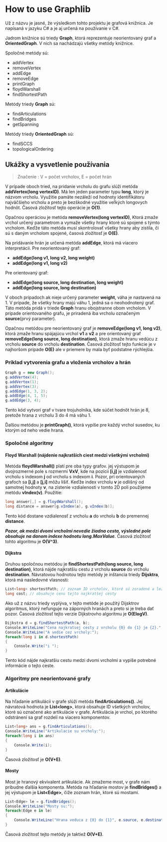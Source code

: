 # How to use Graphlib

Už z názvu je jasné, že výsledkom tohto projektu je grafová knižnica.
Je napísaná v jazyku C# a je aj určená na používanie v C#.

Jadrom knižnice sú triedy **Graph**, ktorá reprezentuje neorientovaný graf
a **OrientedGraph**. V nich sa nachádzajú všetky metódy knižnice.

Spoločné metódy sú:
- addVertex
- removeVertex
- addEdge
- removeEdge
- printGraph
- floydWarshall
- findShortestPath

Metódy triedy **Graph** sú:
- findArticulations
- findBridges
- getSpanning

Metódy triedy **OrientedGraph** sú:
- findSCCS
- topologicalOrdering

## Ukážky a vysvetlenie používania
> Značenie : V = počet vrcholov, E = počet hrán

V prípade oboch tried, na pridanie vrcholu do grafu slúži metóda **addVertex(long vertexID)**.
Má len jeden parameter typu **long**, ktorý je názvom vrcholu.
Využitie pamäte nezáleží od hodnoty identifikátoru najväčšieho vrcholu
a preto je bezškodné využitie veľkých longovych hodnôt.
Časová zložitosť tejto operácie je **O(1)**.

Opačnou operáciou je metóda **removeVertex(long vertexID)**,
Ktorá zmaže vrchol určený parametrom a vymaže všetky hrany ktoré sú spojené s týmto vrcholom.
Keďže táto metóda musí skontrolovať všetky hrany aby zistila, či sú s daným vrcholom spojené,
časová zložitosť je **O(E)**.

Na pridávanie hrán je určená metóda **addEdge**, ktorá má viacero interpretácii.
Pre neorientovaný graf:
- **addEdge(long v1, long v2, long weight)**
- **addEdge(long v1, long v2)**

Pre orientovaný graf:
- **addEdge(long source, long destination, long weight)**
- **addEdge(long source, long destination)**

V oboch prípadoch ak nieje určený parameter **weight**, váha je nastavená na 1.
V prípade, že všetky hrany majú váhu 1, jedná sa o neohodnotený graf.
Táto metóda pridá v triede **Graph** hranu obojstranne obom vrcholom. V prípade
orientovaného grafu, je priradená iba vrcholu označeným **source**(prvý parameter).

Opačnou metódou pre neorientovaný graf je **removeEdge(long v1, long v2)**, ktorá zmaže hranu
spájajúcu vrchol **v1** a **v2** a pre orientovaný graf **removeEdge(long source, long destination)**,
ktorá zmaže hranu vedúcu z vrcholu **source** do vrcholu **destination**.
Časová zložitosť tejto funkcie je v najhoršom prípade **O(E)** ale v priemere by mala byť podstatne rýchlejšia.

### Príklad vytvorenia grafu a vloženia vrcholov a hrán
```c#
Graph g = new Graph();
g.addVertex(4);
g.addVertex(1);
g.addVertex(3);
g.addEdge(1, 3, 2);
g.addEdge(4, 1, 5);
g.addEdge(3, 4);
```
Tento kód vytvorí graf v tvare trojuholníka, kde súčet hodnôt hrán je 8, pretože hrana z vrcholu 3 do 4 má váhu 1.

Ďalšou metódou je **printGraph()**, ktorá vypíše pre každý vrchol susedov, ku ktorým od neho vedie hrana.

### Spoločné algoritmy

#### Floyd Warshall (nájdenie najkratších ciest medzi všetkými vrcholmi)
Metóda **floydWarshall()** platí pre oba typy grafov. jej výstupom je dvojrozmerné pole s rozmermi **VxV**, kde na pozícii **[i,j]**
je vzdialenosť vrcholu s indexom **j** od vrcholu s indexom **i**. Pozor, pri orientovaných grafoch sa **[i,j]** a **[j,i]** môžu líšiť.
Keďže index vrcholu **v** je odlišný od samotnej hodnoty **v**, na zistenie vzdialenosti v tomto 2D poli použijeme metódu **vIndex(v)**.
Použitie:
```c#
long answer[,] = g.floydWarshall();
long distance = answer[g.vIndex(a), g.vIndex(b)];
```
Tento kód dostane vzdialenosť z vrcholu **a** do vrcholu **b** do premennej **distance**.

***Pozor, ak medzi dvomi vrcholmi nevedie žiadna cesta, výsledné pole obsahuje na danom indexe hodnotu long.MaxValue***.
Časová zložitosť tohto algoritmu je **O(V^3)**.

#### Dijkstra
Druhou spoločnou metódou je **findShortestPath(long source, long destination)**, ktorá nájde najkratšiu cestu z vrcholu **source** do
vrcholu **destination**. Návratovou hodnotou tejto metódy je inštancia triedy **Dijsktra**, ktorá má nasledovné vlasnosti:
```c#
List<long> shortestPath; // zoznam ID vrcholov, ktoré sú zoradené a ležia na najkratšej ceste vedúcej od source k destination
long cost; // obsahuje cenu tejto najkratšej cesty
```
Ako už z názvu triedy vyplýva, v tejto metóde je použitý Dijsktrov algoritmus, ktorý nefunguje na záporných hranách a preto si je treba
dať pozor. Časová zložitosť tejto verzie Dijkstrovho algoritmu je **O(ElogV)**.
```c#
Dijkstra d = g.findShortestPath(a, b);
Console.WriteLine("Cena najkratsej cesty z vrcholu {0} do {1} je {2}.", a, b, d.cost);
Console.WriteLine("A vedie cez vrcholy:");
foreach(long i in d.shortestPath)
{
    Console.Write("i ");
}
```
Tento kód nájde najkratšiu cestu medzi dvomi vrcholmi a vypíše potrebné informácie o tejto ceste.

### Algoritmy pre neorientované grafy

#### Artikulácie
Na hľadanie artikulácii v grafe slúži metóda **findArticulations()**. Jej návratová hodnota je **List\<long\>**,
ktorá obsahuje ID všetkých vrcholov, ktoré sú označené ako artikulácie v grafe. Artikulácia je vrchol, po ktorého
odstránení sa graf rozdelí na viacero komponentov.
```c#
List<long> ans = g.findArticulations();
Console.WriteLine("Artikulacie su vrcholy:");
foreach(long i in ans)
{
    Console.Write(i);
}
```
Časová zložitosť je **O(V+E)**.

#### Mosty
Most je hranový ekvivalent artikulácie. Ak zmažeme most, v grafe nám pribudne ďalšia komponenta. Metóda
na hľadanie mostov je **findBridges()** a jej výstupom je **List\<Edge\>**, čiže zoznam hrán, ktoré sú mostami.
```c#
List<Edge> le = g.findBridges();
Console.WriteLine("Mosty su:");
foreach(Edge e in le)
{
    Console.WriteLine("Hrana veduca z {0} do {1}", e.source, e.destination);
}
```
Časová zložitosť tejto metódy je taktiež **O(V+E)**.
